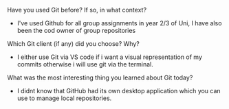 Have you used Git before? If so, in what context?

- I've used Github for all group assignments in year 2/3 of Uni, I have also been the cod owner of group repositories

Which Git client (if any) did you choose? Why?

- I either use Git via VS code if i want a visual representation of my commits otherwise i will use git via the terminal.

What was the most interesting thing you learned about Git today?

- I didnt know that GitHub had its own desktop application which you can use to manage local repositories.
